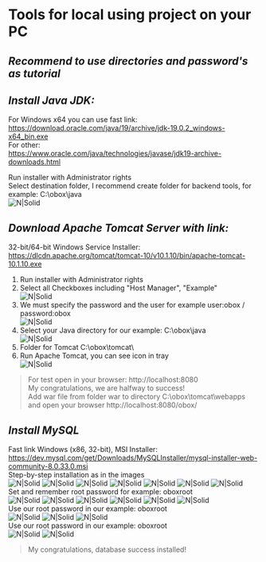 # Tools for local using project on your PC
## _Recommend to use directories and password's as tutorial_
## _Install Java JDK:_
For Windows x64 you can use fast link:  
https://download.oracle.com/java/19/archive/jdk-19.0.2_windows-x64_bin.exe  
For other:  
https://www.oracle.com/java/technologies/javase/jdk19-archive-downloads.html  

Run installer with Administrator rights  
Select destination folder, I recommend create folder for backend tools, for example: C:\obox\java  
![N|Solid](https://nemeritskyy.pp.ua/obox/0.png)

## _Download Apache Tomcat Server with link:_
32-bit/64-bit Windows Service Installer:  
https://dlcdn.apache.org/tomcat/tomcat-10/v10.1.10/bin/apache-tomcat-10.1.10.exe  

1. Run installer with Administrator rights  
2. Select all Checkboxes including "Host Manager", "Example"  
![N|Solid](https://nemeritskyy.pp.ua/obox/1.png)
3. We must specify the password and the user for example user:obox / password:obox  
![N|Solid](https://nemeritskyy.pp.ua/obox/1_1.png)
3. Select your Java directory for our example: C:\obox\java  
![N|Solid](https://nemeritskyy.pp.ua/obox/2.png)
4. Folder for Tomcat C:\obox\tomcat\  
5. Run Apache Tomcat, you can see icon in tray  
![N|Solid](https://nemeritskyy.pp.ua/obox/3.png)

> For test open in your browser: http://localhost:8080  
> My congratulations, we are halfway to success!  
> Add war file from folder war to directory C:\obox\tomcat\webapps and open your browser http://localhost:8080/obox/

## _Install MySQL_
Fast link Windows (x86, 32-bit), MSI Installer:  
https://dev.mysql.com/get/Downloads/MySQLInstaller/mysql-installer-web-community-8.0.33.0.msi  
Step-by-step installation as in the images  
![N|Solid](https://nemeritskyy.pp.ua/obox/6.png)
![N|Solid](https://nemeritskyy.pp.ua/obox/7.png)
![N|Solid](https://nemeritskyy.pp.ua/obox/8.png)
![N|Solid](https://nemeritskyy.pp.ua/obox/9.png)
![N|Solid](https://nemeritskyy.pp.ua/obox/10.png)
![N|Solid](https://nemeritskyy.pp.ua/obox/11.png)
![N|Solid](https://nemeritskyy.pp.ua/obox/12.png)  
Set and remember root password for example: oboxroot  
![N|Solid](https://nemeritskyy.pp.ua/obox/13.png)
![N|Solid](https://nemeritskyy.pp.ua/obox/14.png)
![N|Solid](https://nemeritskyy.pp.ua/obox/15.png)
![N|Solid](https://nemeritskyy.pp.ua/obox/16.png)
![N|Solid](https://nemeritskyy.pp.ua/obox/17.png)
![N|Solid](https://nemeritskyy.pp.ua/obox/18.png)  
Use our root password in our example: oboxroot  
![N|Solid](https://nemeritskyy.pp.ua/obox/19.png)
![N|Solid](https://nemeritskyy.pp.ua/obox/20.png)
![N|Solid](https://nemeritskyy.pp.ua/obox/21.png)  
Use our root password in our example: oboxroot  
![N|Solid](https://nemeritskyy.pp.ua/obox/22.png)
![N|Solid](https://nemeritskyy.pp.ua/obox/23.png)  
> My congratulations, database success installed!
